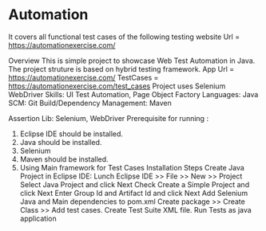 # Automation
It covers all functional test cases of the following testing website Url = https://automationexercise.com/


Overview
This is simple project to showcase Web Test Automation in Java.
The project struture is based on hybrid testing framework.
App Url = https://automationexercise.com/
TestCases = https://automationexercise.com/test_cases
Project uses Selenium WebDriver
Skills: UI Test Automation, Page Object Factory
Languages: Java
SCM: Git
Build/Dependency Management: Maven

Assertion Lib: Selenium, WebDriver
Prerequisite for running :
1. Eclipse IDE should be installed.
2. Java should be installed.
3. Selenium
4. Maven should be installed.
5. Using Main framework for Test Cases
Installation Steps
Create Java Project in Eclipse IDE:
Lunch Eclipse IDE >> File >> New >> Project
Select Java Project and click Next
Check Create a Simple Project and click Next
Enter Group Id and Artifact Id and click Next
Add Selenium Java and Main dependencies to pom.xml
Create package >> Create Class >> Add test cases.
Create Test Suite XML file.
Run Tests as java application

